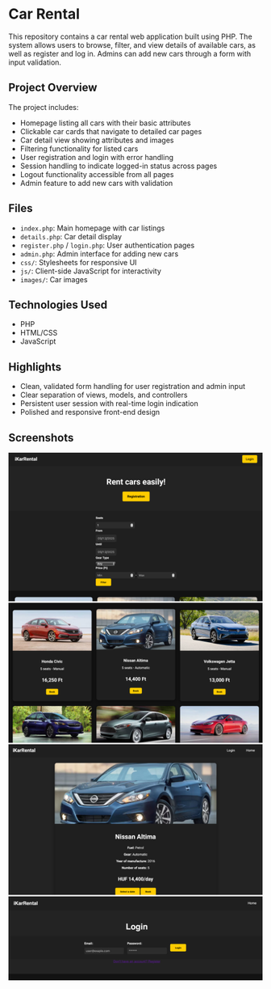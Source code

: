 # Car Rental

This repository contains a car rental web application built using PHP. The system allows users to browse, filter, and view details of available cars, as well as register and log in. Admins can add new cars through a form with input validation.

## Project Overview  
The project includes:

- Homepage listing all cars with their basic attributes  
- Clickable car cards that navigate to detailed car pages  
- Car detail view showing attributes and images  
- Filtering functionality for listed cars  
- User registration and login with error handling  
- Session handling to indicate logged-in status across pages  
- Logout functionality accessible from all pages  
- Admin feature to add new cars with validation  

## Files  
- `index.php`: Main homepage with car listings  
- `details.php`: Car detail display  
- `register.php` / `login.php`: User authentication pages  
- `admin.php`: Admin interface for adding new cars  
- `css/`: Stylesheets for responsive UI  
- `js/`: Client-side JavaScript for interactivity  
- `images/`: Car images  

## Technologies Used  
- PHP   
- HTML/CSS  
- JavaScript  

## Highlights  
- Clean, validated form handling for user registration and admin input  
- Clear separation of views, models, and controllers  
- Persistent user session with real-time login indication  
- Polished and responsive front-end design  

## Screenshots  

![Homepage Screenshot](https://github.com/MuhammadMalahim/car-rental/blob/main/screenshots/Home.png?raw=true)
![Car Tiles](https://github.com/MuhammadMalahim/car-rental/blob/main/screenshots/CarTiles.png?raw=true)
![Car Detail](https://github.com/MuhammadMalahim/car-rental/blob/main/screenshots/CarDetail.png?raw=true)
![Login](https://github.com/MuhammadMalahim/car-rental/blob/main/screenshots/Login.png?raw=true)

